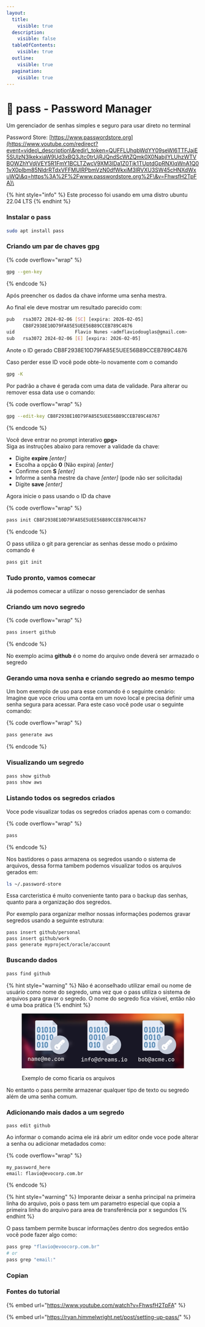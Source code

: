 ```yaml
---
layout:
  title:
    visible: true
  description:
    visible: false
  tableOfContents:
    visible: true
  outline:
    visible: true
  pagination:
    visible: true
---
```


# 🔑 pass - Password Manager

Um gerenciador de senhas simples e seguro para usar direto no terminal

Password Store: [https://www.passwordstore.org](https://www.youtube.com/redirect?event=video\_description\&redir\_token=QUFFLUhqbWdYY09seWl6TTFJajE5SUlzN3lkekxiaW9Ud3xBQ3Jtc0trUjRJQndScWtZQmk0X0NabjlYLUhzWTVBOWZhYVdjVEY5R1FmY1BCLTZwcV9XM3lDa1Z0Tjk1TUptdGpRNXlqWnA1Q01vX0pIbm85NldrRTdxVFFMUlRPbmVzN0dfWkxiM3lRVXU3SW45cHNXdWxuWQ\&q=https%3A%2F%2Fwww.passwordstore.org%2F\&v=FhwsfH2TpFA)\


{% hint style="info" %}
Este processo foi usando em uma distro ubuntu 22.04 LTS
{% endhint %}

### Instalar o pass

```sh
sudo apt install pass
```

### Criando um par de chaves gpg

{% code overflow="wrap" %}
```sh
gpg --gen-key
```
{% endcode %}

Após preencher os dados da chave informe uma senha mestra.

Ao final ele deve mostrar um resultado parecido com:

```sh
pub   rsa3072 2024-02-06 [SC] [expira: 2026-02-05]
      CB8F2938E10D79FA85E5UEE56B89CCEB789C4876
uid                      Flavio Nunes <admflaviodouglas@gmail.com>
sub   rsa3072 2024-02-06 [E] [expira: 2026-02-05]
```

Anote o ID gerado CB8F2938E10D79FA85E5UEE56B89CCEB789C4876

Caso perder esse ID você pode obte-lo novamente com o comando

```sh
gpg -K
```

Por padrão a chave é gerada com uma data de validade. Para alterar ou remover essa data use o comando:

{% code overflow="wrap" %}
```sh
gpg --edit-key CB8F2938E10D79FA85E5UEE56B89CCEB789C48767
```
{% endcode %}

Você deve entrar no prompt interativo **gpg>**\
Siga as instruções abaixo para remover a validade da chave:

* Digite **expire** _\[enter]_
* Escolha a opção **0** (Não expira)  _\[enter]_
* Confirme com **S** _\[enter]_
* Informe a senha mestre da chave _\[enter]_  (pode não ser solicitada)&#x20;
* Digite **save** _\[enter]_

Agora inicie o pass usando o ID da chave

{% code overflow="wrap" %}
```sh
pass init CB8F2938E10D79FA85E5UEE56B89CCEB789C48767
```
{% endcode %}

O pass utiliza o git para gerenciar as senhas desse modo o próximo comando é

```sh
pass git init
```

### Tudo pronto, vamos comecar

Já podemos comecar a utilizar o nosso gerenciador de senhas

### Criando um novo segredo

{% code overflow="wrap" %}
```sh
pass insert github
```
{% endcode %}

No exemplo acima **github** é o nome do arquivo onde deverá ser armazado o segredo

### Gerando uma nova senha e criando segredo ao mesmo tempo

Um bom exemplo de uso para esse comando é o seguinte cenário: \
Imagine que voce criou uma conta em um novo local e precisa definir uma senha segura para acessar. Para este caso você pode usar o seguinte comando:

{% code overflow="wrap" %}
```sh
pass generate aws
```
{% endcode %}

### Visualizando um segredo

```sh
pass show github
pass show aws
```

### Listando todos os segredos criados

Voce pode visualizar todas os segredos criados apenas com o comando:

{% code overflow="wrap" %}
```sh
pass
```
{% endcode %}

Nos bastidores o pass armazena os segredos usando o sistema de arquivos, dessa forma tambem podemos visualizar todos os arquivos gerados em:

```sh
ls ~/.password-store
```

Essa carcteristica é muito conveniente tanto para o backup das senhas, quanto para a organização dos segredos.

Por exemplo para organizar melhor nossas informações podemos gravar segredos usando a seguinte estrutura:

```
pass insert github/personal
pass insert github/work
pass generate myproject/oracle/account
```

### Buscando dados

```sh
pass find github
```

{% hint style="warning" %}
Não é aconselhado utilizar email ou nome de usuário como nome do segredo, uma vez que o pass utiliza o sistema de arquivos para gravar o segredo. O nome do segredo fica visivel, então não é uma boa prática
{% endhint %}

<figure><img src="../.gitbook/assets/image.png" alt=""><figcaption><p>Exemplo de como ficaria os arquivos</p></figcaption></figure>

No entanto o pass permite armazenar qualquer tipo de texto ou segredo além de uma senha comum.

### Adicionando mais dados a um segredo

```
pass edit github
```

Ao informar o comando acima ele irá abrir um editor onde voce pode alterar a senha ou adicionar metadados como:

{% code overflow="wrap" %}
```
my_password_here
email: flavio@evocorp.com.br
```
{% endcode %}

{% hint style="warning" %}
Imporante deixar a senha principal na primeira linha do arquivo, pois o pass tem um parametro especial que copia a primeira linha do arquivo para area de transferência por x segundos
{% endhint %}

O pass tambem permite buscar informações dentro dos segredos então você pode fazer algo como:

```sh
pass grep "flavio@evoocorp.com.br"
# or
pass grep "email:"
```

### Copian





### Fontes do tutorial

{% embed url="https://www.youtube.com/watch?v=FhwsfH2TpFA" %}

{% embed url="https://ryan.himmelwright.net/post/setting-up-pass/" %}
